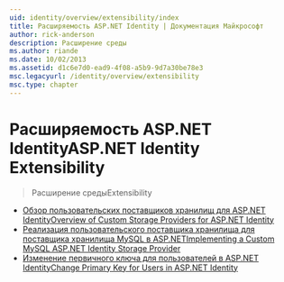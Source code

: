 ```yaml
---
uid: identity/overview/extensibility/index
title: Расширяемость ASP.NET Identity | Документация Майкрософт
author: rick-anderson
description: Расширение среды
ms.author: riande
ms.date: 10/02/2013
ms.assetid: d1c6e7d0-ead9-4f08-a5b9-9d7a30be78e3
msc.legacyurl: /identity/overview/extensibility
msc.type: chapter
---
```

<a name="aspnet-identity-extensibility"></a><span data-ttu-id="88bd8-103">Расширяемость ASP.NET Identity</span><span class="sxs-lookup"><span data-stu-id="88bd8-103">ASP.NET Identity Extensibility</span></span>
====================
> <span data-ttu-id="88bd8-104">Расширение среды</span><span class="sxs-lookup"><span data-stu-id="88bd8-104">Extensibility</span></span>


- [<span data-ttu-id="88bd8-105">Обзор пользовательских поставщиков хранилищ для ASP.NET Identity</span><span class="sxs-lookup"><span data-stu-id="88bd8-105">Overview of Custom Storage Providers for ASP.NET Identity</span></span>](overview-of-custom-storage-providers-for-aspnet-identity.md)
- [<span data-ttu-id="88bd8-106">Реализация пользовательского поставщика хранилища для поставщика хранилища MySQL в ASP.NET</span><span class="sxs-lookup"><span data-stu-id="88bd8-106">Implementing a Custom MySQL ASP.NET Identity Storage Provider</span></span>](implementing-a-custom-mysql-aspnet-identity-storage-provider.md)
- [<span data-ttu-id="88bd8-107">Изменение первичного ключа для пользователей в ASP.NET Identity</span><span class="sxs-lookup"><span data-stu-id="88bd8-107">Change Primary Key for Users in ASP.NET Identity</span></span>](change-primary-key-for-users-in-aspnet-identity.md)

